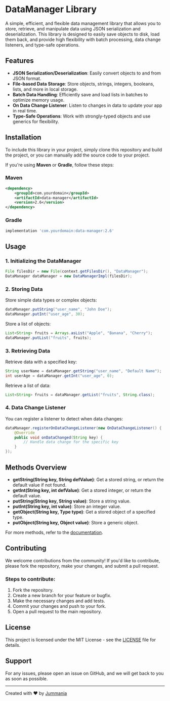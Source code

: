 # DataManager Library

A simple, efficient, and flexible data management library that allows you to store, retrieve, and manipulate data using JSON serialization and deserialization. This library is designed to easily save objects to disk, load them back, and provide high flexibility with batch processing, data change listeners, and type-safe operations.

## Features

- **JSON Serialization/Deserialization**: Easily convert objects to and from JSON format.
- **File-based Data Storage**: Store objects, strings, integers, booleans, lists, and more in local storage.
- **Batch Data Handling**: Efficiently save and load lists in batches to optimize memory usage.
- **On Data Change Listener**: Listen to changes in data to update your app in real time.
- **Type-Safe Operations**: Work with strongly-typed objects and use generics for flexibility.

## Installation

To include this library in your project, simply clone this repository and build the project, or you can manually add the source code to your project.

If you're using **Maven** or **Gradle**, follow these steps:

### Maven

```xml
<dependency>
    <groupId>com.yourdomain</groupId>
    <artifactId>data-manager</artifactId>
    <version>2.6</version>
</dependency>
```

### Gradle

```groovy
implementation 'com.yourdomain:data-manager:2.6'
```

## Usage

### 1. Initializing the DataManager

```java
File filesDir = new File(context.getFilesDir(), "DataManager");
DataManager dataManager = new DataManagerImpl(filesDir);
```

### 2. Storing Data

Store simple data types or complex objects:

```java
dataManager.putString("user_name", "John Doe");
dataManager.putInt("user_age", 30);
```

Store a list of objects:

```java
List<String> fruits = Arrays.asList("Apple", "Banana", "Cherry");
dataManager.putList("fruits", fruits);
```

### 3. Retrieving Data

Retrieve data with a specified key:

```java
String userName = dataManager.getString("user_name", "Default Name");
int userAge = dataManager.getInt("user_age", 0);
```

Retrieve a list of data:

```java
List<String> fruits = dataManager.getList("fruits", String.class);
```

### 4. Data Change Listener

You can register a listener to detect when data changes:

```java
dataManager.registerOnDataChangeListener(new OnDataChangeListener() {
    @Override
    public void onDataChanged(String key) {
        // Handle data change for the specific key
    }
});
```

## Methods Overview

- **getString(String key, String defValue)**: Get a stored string, or return the default value if not found.
- **getInt(String key, int defValue)**: Get a stored integer, or return the default value.
- **putString(String key, String value)**: Store a string value.
- **putInt(String key, int value)**: Store an integer value.
- **getObject(String key, Type type)**: Get a stored object of a specified type.
- **putObject(String key, Object value)**: Store a generic object.

For more methods, refer to the [documentation](https://jumman04.github.io/DataManager/doc/index.html).

## Contributing

We welcome contributions from the community! If you'd like to contribute, please fork the repository, make your changes, and submit a pull request.

### Steps to contribute:

1. Fork the repository.
2. Create a new branch for your feature or bugfix.
3. Make the necessary changes and add tests.
4. Commit your changes and push to your fork.
5. Open a pull request to the main repository.

## License

This project is licensed under the MIT License - see the [LICENSE](LICENSE) file for details.

## Support

For any issues, please open an issue on GitHub, and we will get back to you as soon as possible.

---

Created with ❤️ by [Jummania](https://github.com/yourusername)
